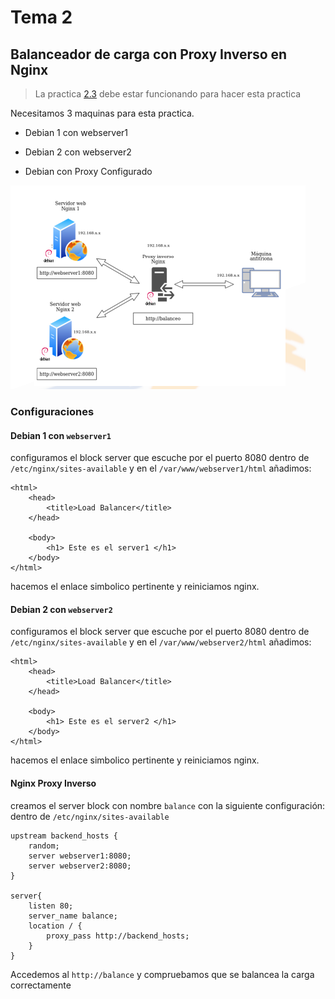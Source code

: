 # Tema 2 
## Balanceador de carga con Proxy Inverso en Nginx
> La practica [2.3](https://iamabhijeet2003.github.io/DEAW/Temario/Tema2-2.3.html) debe estar funcionando para hacer esta practica

Necesitamos 3 maquinas para esta practica.

- Debian 1 con webserver1

- Debian 2 con webserver2

- Debian con Proxy Configurado

![Load balancer](../Assets/Images/LoadBalancerUsingProxy.png "a title")

### Configuraciones 

#### Debian 1 con `webserver1`
configuramos el block server que escuche por el puerto 8080
dentro de `/etc/nginx/sites-available`
y en el `/var/www/webserver1/html`
añadimos:
```
<html>
    <head>
        <title>Load Balancer</title>
    </head>

    <body>
        <h1> Este es el server1 </h1>
    </body>
</html>
```
hacemos el enlace simbolico pertinente y reiniciamos nginx.

#### Debian 2 con `webserver2`
configuramos el block server que escuche por el puerto 8080
dentro de `/etc/nginx/sites-available`
y en el `/var/www/webserver2/html`
añadimos:
```
<html>
    <head>
        <title>Load Balancer</title>
    </head>

    <body>
        <h1> Este es el server2 </h1>
    </body>
</html>
```
hacemos el enlace simbolico pertinente y reiniciamos nginx.

#### Nginx Proxy Inverso

creamos el server block con nombre `balance`
con la siguiente configuración:
dentro de `/etc/nginx/sites-available`
```
upstream backend_hosts {
    random;
    server webserver1:8080;
    server webserver2:8080;
}

server{
    listen 80;
    server_name balance;
    location / {
        proxy_pass http://backend_hosts;
    }
}

```

Accedemos al `http://balance` y compruebamos que se balancea la carga correctamente